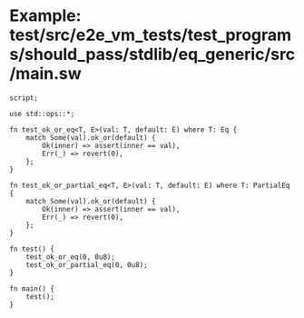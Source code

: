 # Example: test/src/e2e_vm_tests/test_programs/should_pass/stdlib/eq_generic/src/main.sw

```sway
script;

use std::ops::*;

fn test_ok_or_eq<T, E>(val: T, default: E) where T: Eq {
    match Some(val).ok_or(default) {
        Ok(inner) => assert(inner == val),
        Err(_) => revert(0),
    };
}

fn test_ok_or_partial_eq<T, E>(val: T, default: E) where T: PartialEq {
    match Some(val).ok_or(default) {
        Ok(inner) => assert(inner == val),
        Err(_) => revert(0),
    };
}

fn test() {
    test_ok_or_eq(0, 0u8);
    test_ok_or_partial_eq(0, 0u8);
}

fn main() {
    test();
}

```
